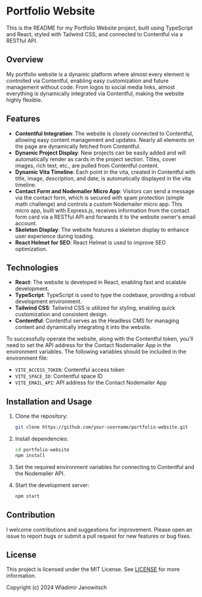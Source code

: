 # Portfolio Website

This is the README for my Portfolio Website project, built using TypeScript and React, styled with Tailwind CSS, and connected to Contentful via a RESTful API.

## Overview

My portfolio website is a dynamic platform where almost every element is controlled via Contentful, enabling easy customization and future management without code. From logos to social media links, almost everything is dynamically integrated via Contentful, making the website highly flexible.

## Features

- **Contentful Integration**: The website is closely connected to Contentful, allowing easy content management and updates. Nearly all elements on the page are dynamically fetched from Contentful.
- **Dynamic Project Display**: New projects can be easily added and will automatically render as cards in the project section. Titles, cover images, rich text, etc., are pulled from Contentful content.
- **Dynamic Vita Timeline**: Each point in the vita, created in Contentful with title, image, description, and date, is automatically displayed in the vita timeline.
- **Contact Form and Nodemailer Micro App**: Visitors can send a message via the contact form, which is secured with spam protection (simple math challenge) and controls a custom Nodemailer micro app. This micro app, built with Express.js, receives information from the contact form card via a RESTful API and forwards it to the website owner's email account.
- **Skeleton Display**: The website features a skeleton display to enhance user experience during loading.
- **React Helmet for SEO**: React Helmet is used to improve SEO optimization.
  
## Technologies

- **React**: The website is developed in React, enabling fast and scalable development.
- **TypeScript**: TypeScript is used to type the codebase, providing a robust development environment.
- **Tailwind CSS**: Tailwind CSS is utilized for styling, enabling quick customization and consistent design.
- **Contentful**: Contentful serves as the Headless CMS for managing content and dynamically integrating it into the website.

To successfully operate the website, along with the Contentful token, you'll need to set the API address for the Contact Nodemailer App in the environment variables. The following variables should be included in the environment file:

- `VITE_ACCESS_TOKEN`: Contentful access token
- `VITE_SPACE_ID`: Contentful space ID
- `VITE_EMAIL_API`: API address for the Contact Nodemailer App

## Installation and Usage

1. Clone the repository:

   ```bash
   git clone https://github.com/your-username/portfolio-website.git
   ```

2. Install dependencies:

   ```bash
   cd portfolio-website
   npm install
   ```

3. Set the required environment variables for connecting to Contentful and the Nodemailer API.

4. Start the development server:

   ```bash
   npm start
   ```

## Contribution

I welcome contributions and suggestions for improvement. Please open an issue to report bugs or submit a pull request for new features or bug fixes.

## License

This project is licensed under the MIT License. See [LICENSE](LICENSE) for more information.

Copyright (c) 2024 Wladimir Janowitsch
